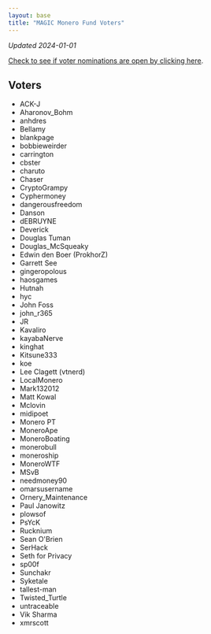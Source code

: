 ```yaml
---
layout: base
title: "MAGIC Monero Fund Voters"
---
```


*Updated 2024-01-01*

[Check to see if voter nominations are open by clicking here](https://github.com/MAGICGrants/Monero-Fund).

## Voters

* ACK-J
* Aharonov_Bohm
* anhdres
* Bellamy
* blankpage
* bobbieweirder
* carrington
* cbster
* charuto
* Chaser
* CryptoGrampy
* Cyphermoney
* dangerousfreedom
* Danson
* dEBRUYNE
* Deverick
* Douglas Tuman
* Douglas_McSqueaky
* Edwin den Boer (ProkhorZ)
* Garrett See
* gingeropolous
* haosgames
* Hutnah
* hyc
* John Foss
* john_r365
* JR
* Kavaliro
* kayabaNerve
* kinghat
* Kitsune333
* koe
* Lee Clagett (vtnerd)
* LocalMonero
* Mark132012
* Matt Kowal
* Mclovin
* midipoet
* Monero PT
* MoneroApe
* MoneroBoating
* monerobull
* moneroship
* MoneroWTF
* MSvB
* needmoney90
* omarsusername
* Ornery_Maintenance
* Paul Janowitz
* plowsof
* PsYcK
* Rucknium
* Sean O'Brien
* SerHack
* Seth for Privacy
* sp00f
* Sunchakr
* Syketale
* tallest-man
* Twisted_Turtle
* untraceable
* Vik Sharma
* xmrscott

